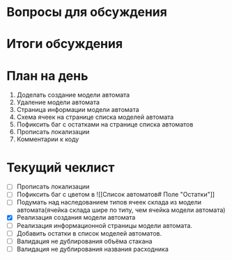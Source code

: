 # Вопросы для обсуждения
# Итоги обсуждения

# План на день
1. Доделать создание модели автомата
2. Удаление модели автомата
3. Страница информации модели автомата
4. Схема ячеек на странице списка моделей автомата
5. Пофиксить баг с остатками на странице списка автоматов
6. Прописать локализации
7. Комментарии к коду
# Текущий чеклист 
- [ ] Прописать локализации
- [ ] Пофиксить баг с цветом в ![[Список автоматов# Поле "Остатки"]]
 - [ ] Подумать над наследованием типов ячеек склада из модели автомата(ячейка склада шире по типу, чем ячейка модели автомата)
- [x] Реализация создания модели автомата
- [ ] Реализация информационной страницы модели автомата. 
- [ ] Добавить остатки в список моделей автоматов.
- [ ] Валидация не дублирования объёма стакана
- [ ] Валидация не дублирования названия расходника